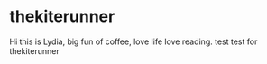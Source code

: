 # thekiterunner
Hi this is Lydia, big fun of coffee, love life love reading. 
test test for thekiterunner
